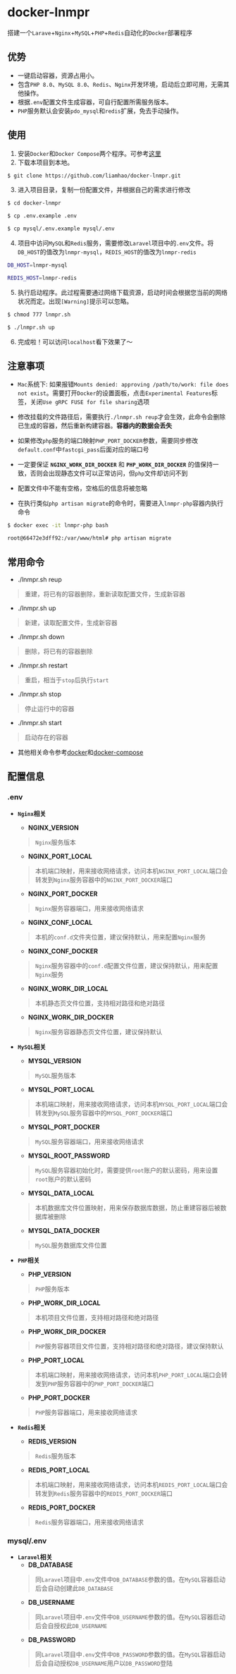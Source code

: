 # docker-lnmpr
搭建一个`Larave`+`Nginx`+`MySQL`+`PHP`+`Redis`自动化的`Docker`部署程序

## 优势
- 一键启动容器，资源占用小。
- 包含`PHP 8.0`、`MySQL 8.0`、`Redis`、`Nginx`开发环境，启动后立即可用，无需其他操作。
- 根据`.env`配置文件生成容器，可自行配置所需服务版本。
- `PHP`服务默认会安装`pdo_mysql`和`redis`扩展，免去手动操作。

## 使用
1. 安装`Docker`和`Docker Compose`两个程序。可参考[这里](https://docs.docker.com/compose/install)
2. 下载本项目到本地。
```bash
$ git clone https://github.com/liamhao/docker-lnmpr.git
```
3. 进入项目目录，复制一份配置文件，并根据自己的需求进行修改
```bash
$ cd docker-lnmpr

$ cp .env.example .env

$ cp mysql/.env.example mysql/.env
```
4. 项目中访问`MySQL`和`Redis`服务，需要修改`Laravel`项目中的`.env`文件。将`DB_HOST`的值改为`lnmpr-mysql`，`REDIS_HOST`的值改为`lnmpr-redis`
```bash
DB_HOST=lnmpr-mysql

REDIS_HOST=lnmpr-redis
```
5. 执行启动程序。此过程需要通过网络下载资源，启动时间会根据您当前的网络状况而定。出现`[Warning]`提示可以忽略。
```bash
$ chmod 777 lnmpr.sh

$ ./lnmpr.sh up
```
6. 完成啦！可以访问`localhost`看下效果了～

## 注意事项

- `Mac`系统下:
如果报错`Mounts denied: approving /path/to/work: file does not exist`。需要打开`Docker`的设置面板，点击`Experimental Features`标签，关闭`Use gRPC FUSE for file sharing`选项

- 修改挂载的文件路径后，需要执行`./lnmpr.sh reup`才会生效，此命令会删除已生成的容器，然后重新构建容器。**容器内的数据会丢失**

- 如果修改`php`服务的端口映射`PHP_PORT_DOCKER`参数，需要同步修改`default.conf`中`fastcgi_pass`后面对应的端口号

- 一定要保证 **`NGINX_WORK_DIR_DOCKER`** 和 **`PHP_WORK_DIR_DOCKER`** 的值保持一致，否则会出现静态文件可以正常访问，但`php`文件却访问不到

- 配置文件中不能有空格，空格后的信息将被忽略

- 在执行类似`php artisan migrate`的命令时，需要进入`lnmpr-php`容器内执行命令
```bash
$ docker exec -it lnmpr-php bash

root@66472e3dff92:/var/www/html# php artisan migrate
```

## 常用命令

- ./lnmpr.sh reup
> 重建，将已有的容器删除，重新读取配置文件，生成新容器

- ./lnmpr.sh up
> 新建，读取配置文件，生成新容器

- ./lnmpr.sh down
> 删除，将已有的容器删除

- ./lnmpr.sh restart
> 重启，相当于`stop`后执行`start`

- ./lnmpr.sh stop
> 停止运行中的容器

- ./lnmpr.sh start
> 启动存在的容器

- 其他相关命令参考[docker](https://docs.docker.com/engine/reference/commandline/cli)和[docker-compose](https://docs.docker.com/compose/reference/overview/)

## 配置信息

### .env

- **`Nginx`相关**
    + **NGINX_VERSION**
    > `Nginx`服务版本
    + **NGINX_PORT_LOCAL**
    > 本机端口映射，用来接收网络请求，访问本机`NGINX_PORT_LOCAL`端口会转发到`Nginx`服务容器中的`NGINX_PORT_DOCKER`端口
    + **NGINX_PORT_DOCKER**
    > `Nginx`服务容器端口，用来接收网络请求
    + **NGINX_CONF_LOCAL**
    > 本机的`conf.d`文件夹位置，建议保持默认，用来配置`Nginx`服务
    + **NGINX_CONF_DOCKER**
    > `Nginx`服务容器中的`conf.d`配置文件位置，建议保持默认，用来配置`Nginx`服务
    + **NGINX_WORK_DIR_LOCAL**
    > 本机静态页文件位置，支持相对路径和绝对路径
    + **NGINX_WORK_DIR_DOCKER**
    > `Nginx`服务容器静态页文件位置，建议保持默认

- **`MySQL`相关**
    + **MYSQL_VERSION**
    > `MySQL`服务版本
    + **MYSQL_PORT_LOCAL**
    > 本机端口映射，用来接收网络请求，访问本机`MYSQL_PORT_LOCAL`端口会转发到`MySQL`服务容器中的`MYSQL_PORT_DOCKER`端口
    + **MYSQL_PORT_DOCKER**
    > `MySQL`服务容器端口，用来接收网络请求
    + **MYSQL_ROOT_PASSWORD**
    > `MySQL`服务容器初始化时，需要提供`root`账户的默认密码，用来设置`root`账户的默认密码
    + **MYSQL_DATA_LOCAL**
    > 本机数据库文件位置映射，用来保存数据库数据，防止重建容器后被数据库被删除
    + **MYSQL_DATA_DOCKER**
    > `MySQL`服务数据库文件位置

- **`PHP`相关**
    + **PHP_VERSION**
    > `PHP`服务版本
    + **PHP_WORK_DIR_LOCAL**
    > 本机项目文件位置，支持相对路径和绝对路径
    + **PHP_WORK_DIR_DOCKER**
    > `PHP`服务容器项目文件位置，支持相对路径和绝对路径，建议保持默认
    + **PHP_PORT_LOCAL**
    > 本机端口映射，用来接收网络请求，访问本机`PHP_PORT_LOCAL`端口会转发到`PHP`服务容器中的`PHP_PORT_DOCKER`端口
    + **PHP_PORT_DOCKER**
    > `PHP`服务容器端口，用来接收网络请求

- **`Redis`相关**
    + **REDIS_VERSION**
    > `Redis`服务版本
    + **REDIS_PORT_LOCAL**
    > 本机端口映射，用来接收网络请求，访问本机`REDIS_PORT_LOCAL`端口会转发到`Redis`服务容器中的`REDIS_PORT_DOCKER`端口
    + **REDIS_PORT_DOCKER**
    > `Redis`服务容器端口，用来接收网络请求

### mysql/.env

- **`Laravel`相关**
    + **DB_DATABASE**
    > 同`Laravel`项目中`.env`文件中`DB_DATABASE`参数的值。在`MySQL`容器启动后会自动创建此`DB_DATABASE`
    + **DB_USERNAME**
    > 同`Laravel`项目中`.env`文件中`DB_USERNAME`参数的值。在`MySQL`容器启动后会自授权此`DB_USERNAME`
    + **DB_PASSWORD**
    > 同`Laravel`项目中`.env`文件中`DB_PASSWORD`参数的值。在`MySQL`容器启动后会自动授权`DB_USERNAME`用户以`DB_PASSWORD`登陆